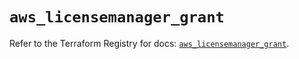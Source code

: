 # `aws_licensemanager_grant`

Refer to the Terraform Registry for docs: [`aws_licensemanager_grant`](https://registry.terraform.io/providers/hashicorp/aws/6.10.0/docs/resources/licensemanager_grant).
